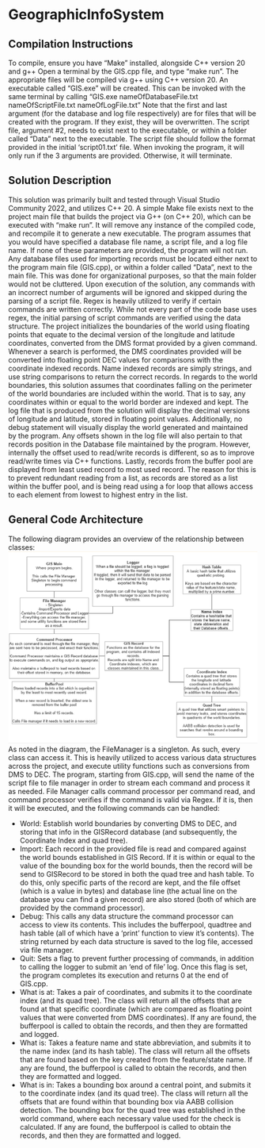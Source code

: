 # GeographicInfoSystem

## Compilation Instructions
To compile, ensure you have “Make” installed, alongside C++ version 20 and g++
Open a terminal by the GIS.cpp file, and type “make run”.
The appropriate files will be compiled via g++ using C++ version 20. 
An executable called “GIS.exe” will be created. This can be invoked with the same terminal by calling 
“GIS.exe nameOfDatabaseFile.txt nameOfScriptFile.txt nameOfLogFile.txt”
Note that the first and last argument (for the database and log file respectively) are for files that will be created with the program. If they exist, they will be overwritten. 
The script file, argument #2, needs to exist next to the executable, or within a folder called “Data” next to the executable. The script file should follow the format provided in the initial ‘script01.txt’ file. 
When invoking the program, it will only run if the 3 arguments are provided. Otherwise, it will terminate. 


## Solution Description
This solution was primarily built and tested through Visual Studio Community 2022, and utilizes C++ 20. A simple Make file exists next to the project main file that builds the project via G++ (on C++ 20), which can be executed with “make run”. It will remove any instance of the compiled code, and recompile it to generate a new executable. 
The program assumes that you would have specified a database file name, a script file, and a log file name. If none of these parameters are provided, the program will not run.
Any database files used for importing records must be located either next to the program main file (GIS.cpp), or within a folder called “Data”, next to the main file. This was done for organizational purposes, so that the main folder would not be cluttered.
Upon execution of the solution, any commands with an incorrect number of arguments will be ignored and skipped during the parsing of a script file. 
Regex is heavily utilized to verify if certain commands are written correctly. While not every part of the code base uses regex, the initial parsing of script commands are verified using the data structure.
The project initializes the boundaries of the world using floating points that equate to the decimal version of the longitude and latitude coordinates, converted from the DMS format provided by a given command. 
Whenever a search is performed, the DMS coordinates provided will be converted into floating point DEC values for comparisons with the coordinate indexed records. Name indexed records are simply strings, and use string comparisons to return the correct records.
In regards to the world boundaries, this solution assumes that coordinates falling on the perimeter of the world boundaries are included within the world. That is to say, any coordinates within or equal to the world border are indexed and kept. 
The log file that is produced from the solution will display the decimal versions of longitude and latitude, stored in floating point values. Additionally, no debug statement will visually display the world generated and maintained by the program. Any offsets shown in the log file will also pertain to that records position in the Database file maintained by the program. However, internally the offset used to read/write records is different, so as to improve read/write times via C++ functions.
Lastly, records from the buffer pool are displayed from least used record to most used record. The reason for this is to prevent redundant reading from a list, as records are stored as a list within the buffer pool, and is being read using a for loop that allows access to each element from lowest to highest entry in the list.

## General Code Architecture 
The following diagram provides an overview of the relationship between classes:
![GIS_Arch](GIS_Architecture.png)
As noted in the diagram, the FileManager is a singleton. As such, every class can access it. This is heavily utilized to access various data structures across the project, and execute utility functions such as conversions from DMS to DEC. 
The program, starting from GIS.cpp, will send the name of the script file to file manager in order to stream each command and process it as needed. File Manager calls command processor per command read, and command processor verifies if the command is valid via Regex. If it is, then it will be executed, and the following commands can be handled:
- World: Establish world boundaries by converting DMS to DEC, and storing that info in the GISRecord database (and subsequently, the Coordinate Index and quad tree). 
- Import: Each record in the provided file is read and compared against the world bounds established in GIS Record. If it is within or equal to the value of the bounding box for the world bounds, then the record will be send to GISRecord to be stored in both the quad tree and hash table. To do this, only specific parts of the record are kept, and the file offset (which is a value in bytes) and database line (the actual line on the database you can find a given record) are also stored (both of which are provided by the command processor).
- Debug: This calls any data structure the command processor can access to view its contents. This includes the bufferpool, quadtree and hash table (all of which have a ‘print’ function to view it’s contents). The string returned by each data structure is saved to the log file, accessed via file manager. 
- Quit: Sets a flag to prevent further processing of commands, in addition to calling the logger to submit an ‘end of file’ log. Once this flag is set, the program completes its execution and returns 0 at the end of GIS.cpp.
- What is at: Takes a pair of coordinates, and submits it to the coordinate index (and its quad tree). The class will return all the offsets that are found at that specific coordinate (which are compared as floating point values that were converted from DMS coordinates). If any are found, the bufferpool is called to obtain the records, and then they are formatted and logged. 
- What is: Takes a feature name and state abbreviation, and submits it to the name index (and its hash table). The class will return all the offsets that are found based on the key created from the feature/state name. If any are found, the bufferpool is called to obtain the records, and then they are formatted and logged.
- What is in: Takes a bounding box around a central point, and submits it to the coordinate index (and its quad tree). The class will return all the offsets that are found within that bounding box via AABB collision detection. The bounding box for the quad tree was established in the world command, where each necessary value used for the check is calculated.  If any are found, the bufferpool is called to obtain the records, and then they are formatted and logged.
